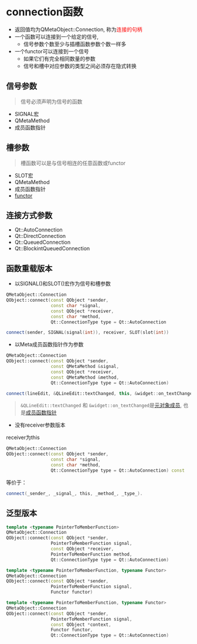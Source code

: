 # connection函数

- 返回值均为QMetaObject::Connection, 称为<font color="red">连接的句柄</font>
- 一个函数可以连接到一个给定的信号, 
  - 信号参数个数至少与插槽函数参数个数一样多
- 一个functor可以连接到一个信号 
  - 如果它们有完全相同数量的参数
  - 信号和槽中对应参数的类型之间必须存在隐式转换

## 信号参数

> 信号必须声明为信号的函数
  
- SIGNAL宏
- QMetaMethod
- 成员函数指针
  
## 槽参数

> 槽函数可以是与信号相连的任意函数或functor
  
- SLOT宏 
- QMetaMethod
- 成员函数指针
- [functor](cpp-callable-type.md)

## 连接方式参数

- Qt::AutoConnection
- Qt::DirectConnection
- Qt::QueuedConnection
- Qt::BlockintQueuedConnection

## 函数重载版本

- 以SIGNAL()和SLOT()宏作为信号和槽参数

```c++
QMetaObject::Connection 
QObject::connect(const QObject *sender, 
                 const char *signal, 
                 const QObject *receiver, 
                 const char *method, 
                 Qt::ConnectionType type = Qt::AutoConnection

```

```c++
connect(sender, SIGNAL(signal(int)), receiver, SLOT(slot(int))
```


- 以Meta成员函数指针作为参数

```c++
QMetaObject::Connection 
QObject::connect(const QObject *sender, 
                 const QMetaMethod &signal, 
                 const QObject *receiver, 
                 const QMetaMethod &method,
                 Qt::ConnectionType type = Qt::AutoConnection)

```

```c++
connect(lineEdit, &QLineEdit::textChanged, this, &widget::on_textChanged);
```

> `&QLineEdit::textChanged` 和 `&widget::on_textChanged`是[元对象成员](Qt_Meta_Object_System.md), 也是[成员函数指针](c++_Class_Member_Function_Pointer.md)

- 没有receiver参数版本

receiver为this

```c++
QMetaObject::Connection 
QObject::connect(const QObject *sender, 
                 const char *signal,
                 const char *method, 
                 Qt::ConnectionType type = Qt::AutoConnection) const
```

等价于：

```c++
connect(_sender_, _signal_, this, _method_, _type_).
```

## 泛型版本

```c++
template <typename PointerToMemberFunction> 
QMetaObject::Connection 
QObject::connect(const QObject *sender, 
                 PointerToMemberFunction signal, 
                 const QObject *receiver,
                 PointerToMemberFunction method, 
                 Qt::ConnectionType type = Qt::AutoConnection)
```

```c++
template <typename PointerToMemberFunction, typename Functor>
QMetaObject::Connection 
QObject::connect(const QObject *sender,
                 PointerToMemberFunction signal, 
                 Functor functor)
```

```c++
template <typename PointerToMemberFunction, typename Functor>
QMetaObject::Connection 
QObject::connect(const QObject *sender, 
                 PointerToMemberFunction signal, 
                 const QObject *context, 
                 Functor functor, 
                 Qt::ConnectionType type = Qt::AutoConnection)
```